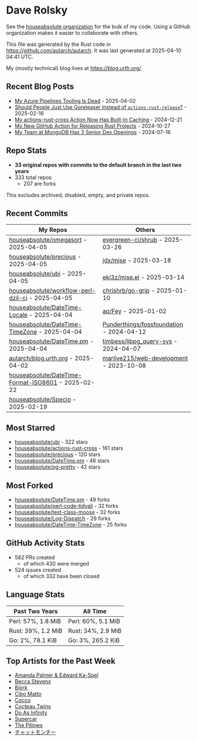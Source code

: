 
# Dave Rolsky

See the [houseabsolute organization](https://github.com/houseabsolute) for the
bulk of my code. Using a GitHub organization makes it easier to collaborate
with others.

This file was generated by the Rust code in
https://github.com/autarch/autarch. It was last generated at 2025-04-10 04:41 UTC.

My (mostly technical) blog lives at https://blog.urth.org/.

## Recent Blog Posts

- [My Azure Pipelines Tooling Is Dead](https://blog.urth.org/2025/04/02/my-azure-pipelines-tooling-is-dead/) - 2025-04-02
- [Should People Just Use Goreleaser Instead of `actions-rust-release`?](https://blog.urth.org/2025/02/16/should-people-just-use-goreleaser-instead-of-actions-rust-release/) - 2025-02-16
- [My actions-rust-cross Action Now Has Built-In Caching](https://blog.urth.org/2024/12/21/my-actions-rust-cross-action-now-has-built-in-caching/) - 2024-12-21
- [My New GitHub Action for Releasing Rust Projects](https://blog.urth.org/2024/10/27/my-new-github-action-for-releasing-rust-projects/) - 2024-10-27
- [My Team at MongoDB Has 3 Senior Dev Openings](https://blog.urth.org/2024/07/16/my-team-at-mongodb-has-3-senior-dev-openings/) - 2024-07-16


## Repo Stats
- **33 original repos with commits to the default branch in the last two years**
- 333 total repos
  - 207 are forks

This excludes archived, disabled, empty, and private repos.

## Recent Commits
| My Repos | Others |
|----------|--------|
| [houseabsolute/omegasort](https://github.com/houseabsolute/omegasort) - 2025-04-05              | [evergreen-ci/shrub](https://github.com/evergreen-ci/shrub) - 2025-03-26                |
| [houseabsolute/precious](https://github.com/houseabsolute/precious) - 2025-04-05              | [jdx/mise](https://github.com/jdx/mise) - 2025-03-18                |
| [houseabsolute/ubi](https://github.com/houseabsolute/ubi) - 2025-04-05              | [eki3z/mise.el](https://github.com/eki3z/mise.el) - 2025-03-14                |
| [houseabsolute/workflow-perl-dzil-ci](https://github.com/houseabsolute/workflow-perl-dzil-ci) - 2025-04-05              | [chrishrb/go-grip](https://github.com/chrishrb/go-grip) - 2025-01-10                |
| [houseabsolute/DateTime-Locale](https://github.com/houseabsolute/DateTime-Locale) - 2025-04-04              | [ap/Fey](https://github.com/ap/Fey) - 2025-01-02                |
| [houseabsolute/DateTime-TimeZone](https://github.com/houseabsolute/DateTime-TimeZone) - 2025-04-04              | [Punderthings/fossfoundation](https://github.com/Punderthings/fossfoundation) - 2024-04-12                |
| [houseabsolute/DateTime.pm](https://github.com/houseabsolute/DateTime.pm) - 2025-04-04              | [timbess/libpg_query-sys](https://github.com/timbess/libpg_query-sys) - 2024-04-07                |
| [autarch/blog.urth.org](https://github.com/autarch/blog.urth.org) - 2025-04-02              | [marlive215/web-development](https://github.com/marlive215/web-development) - 2023-10-08                |
| [houseabsolute/DateTime-Format-ISO8601](https://github.com/houseabsolute/DateTime-Format-ISO8601) - 2025-02-22              |                 |
| [houseabsolute/Specio](https://github.com/houseabsolute/Specio) - 2025-02-19              |                 |


## Most Starred
- [houseabsolute/ubi](https://github.com/houseabsolute/ubi) - 322 stars
- [houseabsolute/actions-rust-cross](https://github.com/houseabsolute/actions-rust-cross) - 161 stars
- [houseabsolute/precious](https://github.com/houseabsolute/precious) - 120 stars
- [houseabsolute/DateTime.pm](https://github.com/houseabsolute/DateTime.pm) - 46 stars
- [houseabsolute/pg-pretty](https://github.com/houseabsolute/pg-pretty) - 42 stars


## Most Forked
- [houseabsolute/DateTime.pm](https://github.com/houseabsolute/DateTime.pm) - 49 forks
- [houseabsolute/perl-code-tidyall](https://github.com/houseabsolute/perl-code-tidyall) - 32 forks
- [houseabsolute/test-class-moose](https://github.com/houseabsolute/test-class-moose) - 32 forks
- [houseabsolute/Log-Dispatch](https://github.com/houseabsolute/Log-Dispatch) - 29 forks
- [houseabsolute/DateTime-TimeZone](https://github.com/houseabsolute/DateTime-TimeZone) - 25 forks


## GitHub Activity Stats
- 582 PRs created
  - of which 430 were merged
- 524 issues created
  - of which 332 have been closed

## Language Stats
| Past Two Years        | All Time                |
|-----------------------|-------------------------|
| Perl: 57%, 1.8 MiB              | Perl: 60%, 5.1 MiB                |
| Rust: 39%, 1.2 MiB              | Rust: 34%, 2.9 MiB                |
| Go: 2%, 78.1 KiB              | Go: 3%, 265.2 KiB                |


## Top Artists for the Past Week
* [Amanda Palmer &amp; Edward Ka-Spel](https://musicbrainz.org/artist/3c0eb318-d2ba-45aa-9077-b83746cc56da)
* [Becca Stevens](https://musicbrainz.org/artist/7bbd3cf6-5885-40c7-a3d0-f47d10ef2f4c)
* [Björk](https://musicbrainz.org/artist/87c5dedd-371d-4a53-9f7f-80522fb7f3cb)
* [Cibo Matto](https://musicbrainz.org/artist/dc4968ba-1fe0-43b9-bba0-81c09acd6326)
* [Cocco](https://musicbrainz.org/artist/7f28f385-a591-4f66-80ea-a81a0f2abb54)
* [Cocteau Twins](https://musicbrainz.org/artist/000fc734-b7e1-4a01-92d1-f544261b43f5)
* [Do As Infinity](https://musicbrainz.org/artist/b128a994-2400-432d-b26a-8feede87daa8)
* [Supercar](https://musicbrainz.org/artist/dc5cd3ad-fa36-42e0-acd4-2c9d87f82ea6)
* [The Pillows](https://musicbrainz.org/search?query=The%20Pillows&amp;type=artist&amp;method=indexed)
* [チャットモンチー](https://musicbrainz.org/artist/3a297fc0-7c88-4d2b-894f-0bbc07a33099)

